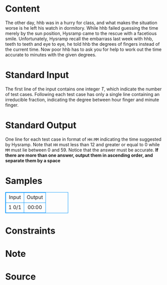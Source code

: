 
# Content

The other day, hhb was in a hurry for class, and what makes the situation worse is he left his watch in dormitory. While hhb failed guessing the time merely by the sun position, Hysramp came to the rescue with a facetious smile. Unfortunately, Hysramp recall the embarrass last week with hhb, teeth to teeth and eye to eye, he told hhb the degrees of fingers instead of the current time. Now poor hhb has to ask you for help to work out the time accurate to minutes with the given degrees.

# Standard Input

The first line of the input contains one integer $T$, which indicate the number of test cases. Following each test case has only a single line containing an irreducible fraction, indicating the degree between hour finger and minute finger.

# Standard Output

One line for each test case in format of `HH:MM` indicating the time suggested by Hysramp. Note that `HH` must less than $12$ and greater or equal to $0$ while `MM` must lie between $0$ and $59$. Notice that the answer must be accurate. **If there are more than one answer, output them in ascending order, and separate them by a space**

# Samples

<style>
        table,table tr th, table tr td { border:1px solid #0094ff; }
        table { width: 200px; min-height: 25px; line-height: 25px; text-align: center; border-collapse: collapse;}   
    </style>
<table>
	<tr>
		<td>Input</td>
		<td>Output</td>
	</tr>
<tr><td>1
0/1</td><td>00:00</td></tr></table>


# Constraints



# Note



# Source


